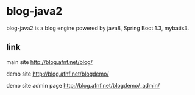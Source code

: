 # blog-java2
blog-java2 is a blog engine powered by java8, Spring Boot 1.3, mybatis3.

## link
main site
http://blog.afnf.net/blog/

demo site
http://blog.afnf.net/blogdemo/

demo site admin page 
http://blog.afnf.net/blogdemo/_admin/
